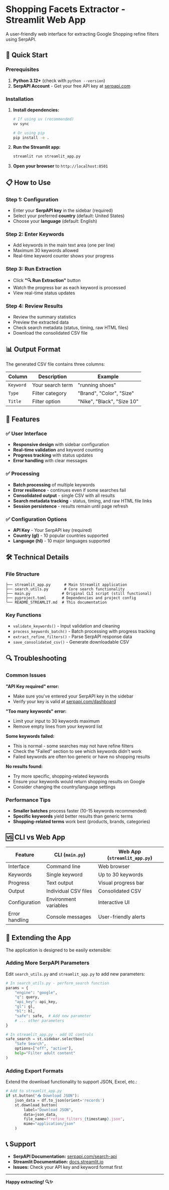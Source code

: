 # Shopping Facets Extractor - Streamlit Web App

A user-friendly web interface for extracting Google Shopping refine filters using SerpAPI.

## 🚀 Quick Start

### Prerequisites

1. **Python 3.12+** (check with `python --version`)
2. **SerpAPI Account** - Get your free API key at [serpapi.com](https://serpapi.com/)

### Installation

1. **Install dependencies:**
   ```bash
   # If using uv (recommended)
   uv sync
   
   # Or using pip
   pip install -e .
   ```

2. **Run the Streamlit app:**
   ```bash
   streamlit run streamlit_app.py
   ```

3. **Open your browser** to `http://localhost:8501`

## 📋 How to Use

### Step 1: Configuration
- Enter your **SerpAPI key** in the sidebar (required)
- Select your preferred **country** (default: United States)
- Choose your **language** (default: English)

### Step 2: Enter Keywords
- Add keywords in the main text area (one per line)
- Maximum 30 keywords allowed
- Real-time keyword counter shows your progress

### Step 3: Run Extraction
- Click **"🔍 Run Extraction"** button
- Watch the progress bar as each keyword is processed
- View real-time status updates

### Step 4: Review Results
- Review the summary statistics
- Preview the extracted data
- Check search metadata (status, timing, raw HTML files)
- Download the consolidated CSV file

## 📊 Output Format

The generated CSV file contains three columns:

| Column | Description | Example |
|--------|-------------|---------|
| `Keyword` | Your search term | "running shoes" |
| `Type` | Filter category | "Brand", "Color", "Size" |
| `Title` | Filter option | "Nike", "Black", "Size 10" |

## 🔧 Features

### ✅ User Interface
- **Responsive design** with sidebar configuration
- **Real-time validation** and keyword counting
- **Progress tracking** with status updates
- **Error handling** with clear messages

### ✅ Processing
- **Batch processing** of multiple keywords
- **Error resilience** - continues even if some searches fail
- **Consolidated output** - single CSV with all results
- **Search metadata tracking** - status, timing, and raw HTML file links
- **Session persistence** - results remain until page refresh

### ✅ Configuration Options
- **API Key** - Your SerpAPI key (required)
- **Country (gl)** - 10 popular countries supported
- **Language (hl)** - 10 major languages supported

## 🛠️ Technical Details

### File Structure
```
├── streamlit_app.py      # Main Streamlit application
├── search_utils.py       # Core search functionality
├── main.py              # Original CLI script (still functional)
├── pyproject.toml       # Dependencies and project config
└── README_STREAMLIT.md  # This documentation
```

### Key Functions
- `validate_keywords()` - Input validation and cleaning
- `process_keywords_batch()` - Batch processing with progress tracking
- `extract_refine_filters()` - Parse SerpAPI response data
- `save_consolidated_csv()` - Generate downloadable CSV

## 🔍 Troubleshooting

### Common Issues

**"API Key required" error:**
- Make sure you've entered your SerpAPI key in the sidebar
- Verify your key is valid at [serpapi.com/dashboard](https://serpapi.com/dashboard)

**"Too many keywords" error:**
- Limit your input to 30 keywords maximum
- Remove empty lines from your keyword list

**Some keywords failed:**
- This is normal - some searches may not have refine filters
- Check the "Failed" section to see which keywords didn't work
- Failed keywords are often too generic or have no shopping results

**No results found:**
- Try more specific, shopping-related keywords
- Ensure your keywords would return shopping results on Google
- Consider changing the country/language settings

### Performance Tips
- **Smaller batches** process faster (10-15 keywords recommended)
- **Specific keywords** yield better results than generic terms
- **Shopping-related terms** work best (products, brands, categories)

## 🆚 CLI vs Web App

| Feature | CLI (`main.py`) | Web App (`streamlit_app.py`) |
|---------|-----------------|------------------------------|
| Interface | Command line | Web browser |
| Keywords | Single keyword | Up to 30 keywords |
| Progress | Text output | Visual progress bar |
| Output | Individual CSV files | Consolidated CSV |
| Configuration | Environment variables | Interactive UI |
| Error handling | Console messages | User-friendly alerts |

## 🔄 Extending the App

The application is designed to be easily extensible:

### Adding More SerpAPI Parameters
Edit `search_utils.py` and `streamlit_app.py` to add new parameters:

```python
# In search_utils.py - perform_search function
params = {
    "engine": "google",
    "q": query,
    "api_key": api_key,
    "gl": gl,
    "hl": hl,
    "safe": safe,  # Add new parameter
    # ... other parameters
}

# In streamlit_app.py - add UI controls
safe_search = st.sidebar.selectbox(
    "Safe Search",
    options=["off", "active"],
    help="Filter adult content"
)
```

### Adding Export Formats
Extend the download functionality to support JSON, Excel, etc.:

```python
# Add to streamlit_app.py
if st.button("📥 Download JSON"):
    json_data = df.to_json(orient='records')
    st.download_button(
        label="Download JSON",
        data=json_data,
        file_name=f"refine_filters_{timestamp}.json",
        mime="application/json"
    )
```

## 📞 Support

- **SerpAPI Documentation:** [serpapi.com/search-api](https://serpapi.com/search-api)
- **Streamlit Documentation:** [docs.streamlit.io](https://docs.streamlit.io)
- **Issues:** Check your API key and keyword format first

---

**Happy extracting! 🔍✨**